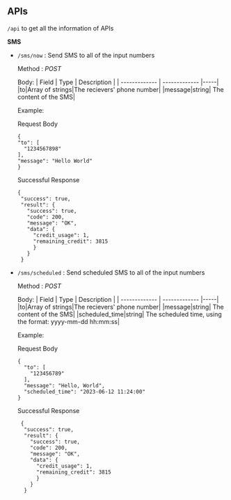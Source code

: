 ## APIs

`/api` to get all the information of APIs

**SMS**

- `/sms/now` : Send SMS to all of the input numbers

  Method : _POST_

  Body:
  | Field | Type | Description |
  | ------------- | ------------- |-----|
  |to|Array of strings|The recievers' phone number|
  |message|string| The content of the SMS|

  Example:

  Request Body

  ```
  {
  "to": [
    "1234567898"
  ],
  "message": "Hello World"
  }
  ```

  Successful Response

  ```
  {
   "success": true,
   "result": {
     "success": true,
     "code": 200,
     "message": "OK",
     "data": {
       "credit_usage": 1,
       "remaining_credit": 3815
       }
     }
   }
  ```

- `/sms/scheduled` : Send scheduled SMS to all of the input numbers

  Method : _POST_

  Body:
  | Field | Type | Description |
  | ------------- | ------------- |-----|
  |to|Array of strings|The recievers' phone number|
  |message|string| The content of the SMS|
  |scheduled_time|string| The scheduled time, using the format: yyyy-mm-dd hh:mm:ss|

  Example:

  Request Body

  ```
  {
    "to": [
      "123456789"
    ],
    "message": "Hello, World",
    "scheduled_time": "2023-06-12 11:24:00"
  }
  ```

  Successful Response

  ```
   {
    "success": true,
    "result": {
      "success": true,
      "code": 200,
      "message": "OK",
      "data": {
        "credit_usage": 1,
        "remaining_credit": 3815
        }
      }
    }
  ```
